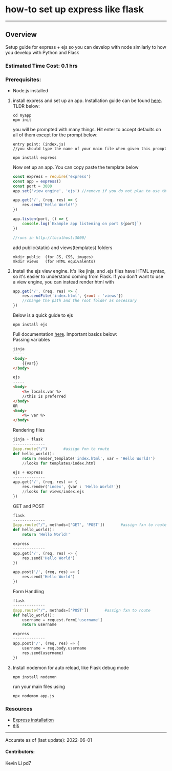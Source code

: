 # how-to set up express like flask
---
## Overview
Setup guide for express + ejs so you can develop with node similarly to how you develop with Python and Flask

### Estimated Time Cost: 0.1 hrs

### Prerequisites:

- Node.js installed

1. install express and set up an app. Installation guide can be found [here](https://expressjs.com/en/starter/installing.html). TLDR below:
    ```
    cd myapp  
    npm init
    ```
    you will be prompted with many things. Hit enter to accept defaults on all of them except for the prompt below:
    ```
    entry point: (index.js)
    //you should type the name of your main file when given this prompt
    ```
    ```
    npm install express
    ```
    Now set up an app. You can copy paste the template below
    ```javascript
    const express = require('express')
    const app = express()
    const port = 3000
    app.set('view engine', 'ejs') //remove if you do not plan to use the ejs view engine

    app.get('/', (req, res) => {
        res.send('Hello World!')
    })

    app.listen(port, () => {
        console.log(`Example app listening on port ${port}`)
    })

    //runs in http://localhost:3000/
    ```
    add public(static) and views(templates) folders
    ```
    mkdir public  (for JS, CSS, images)
    mkdir views   (for HTML equivalents)
    ```
2. Install the ejs view engine. It's like jinja, and .ejs files have HTML syntax, so it's easier to understand coming from Flask. If you don't want to use a view engine, you can instead render html with
    ```javascript
    app.get('/', (req, res) => {
        res.sendFile('index.html', {root : 'views'})
        //change the path and the root folder as necessary
    })
    ```
    Below is a quick guide to ejs
    ```
    npm install ejs
    ```
    Full documentation [here](https://www.npmjs.com/package/ejs). Important basics below:  
    Passing variables
    ```HTML
    jinja
    -----
    <body>
        {{var}}
    </body>

    ejs
    -----
    <body>
        <%= locals.var %> 
        //this is preferred
    </body>
    OR
    <body>
        <%= var %>
    </body>
    ```
    Rendering files
    ```python
    jinja + flask
    --------------
    @app.route("/")       #assign fxn to route
    def hello_world():
        return render_template('index.html', var = 'Hello World!')
        //looks for templates/index.html

    ejs + express
    --------------
    app.get('/', (req, res) => {
        res.render('index', {var : 'Hello World!'})
        //looks for views/index.ejs
    })
    ```
    GET and POST
    ```python
    flask
    --------------
    @app.route("/", methods=['GET', 'POST'])       #assign fxn to route
    def hello_world():
        return 'Hello World!'

    express
    --------------
    app.get('/', (req, res) => {
        res.send('Hello World')
    })

    app.post('/', (req, res) => {
        res.send('Hello World')
    })
    ```
    Form Handling
    ```python
    flask
    --------------
    @app.route("/", methods=['POST'])       #assign fxn to route
    def hello_world():
        username = request.form['username']
        return username

    express
    --------------
    app.post('/', (req, res) => {
        username = req.body.username
        res.send(username)
    })
    ```
3. Install nodemon for auto reload, like Flask debug mode
    ```
    npm install nodemon
    ```
    run your main files using
    ```
    npx nodemon app.js
    ```

### Resources
* [Express installation](https://expressjs.com/en/starter/installing.html)
* [ejs](https://www.npmjs.com/package/ejs)

---

Accurate as of (last update): 2022-06-01

#### Contributors:  
Kevin Li pd7 
